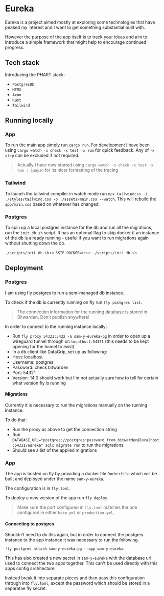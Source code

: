 # Eureka

Eureka is a project aimed mostly at exploring some technologies that have peaked my interest and I want to get something substantial built with.

However the purpose of the app itself is to track your ideas and aim to introduce a simple framework that might help to encourage continued progress.

## Tech stack

Introducing the PHART stack:
- `PostgresDb`
- `HTMX`
- `Axum`
- `Rust`
- `Tailwind`

## Running locally

### App

To run the main app simply run `cargo run`. For development I have been using `cargo watch -x check -x test -x run` for quick feedback. Any of `-x step` can be excluded if not required.

> Actually I have now started using `cargo watch -x check -x test -x run | bunyan` for its nicer formatting of the tracing

### Tailwind

To launch the tailwind compiler in watch mode run `npx tailwindcss -i ./styles/tailwind.css -o ./assets/main.css --watch`. This will rebuild the `app/main.css` based on whatever has changed.

### Postgres

To spin up a local postgres instance for the db and run all the migrations, run the `init_db.sh` script. It has an optional flag to skip docker if an instance of the db is already running - useful if you want to run migrations again without shutting down the db.

`./scripts/init_db.sh` or `SKIP_DOCKER=true ./scripts/init_db.sh`

## Deployment

### Postgres

I am using fly postgres to run a sem-managed db instance.

To check if the db is currently running on fly run `fly postgres list`.

> The connection information for the running database is stored in Bitwarden. Don't publish anywhere!

In order to connect to the running instance locally:
- Run `fly proxy 54321:5432 -a sam-y-eureka-pg` in order to open up a wireguard tunnel through on `localhost:54321` (this needs to be kept opening for the tunnel to exist)
- In a db client like DataGrip, set up as following:
- Host: localhost
- Username: postgres
- Password: check bitwarden
- Port: 54321
- Version: 14.0 should work but I'm not actually sure how to tell for certain what version fly is running

#### Migrations

Currently it is necessary to run the migrations manually on the running instance.

To do that:
- Run the proxy as above to get the connection string
- Run `DATABASE_URL="postgres://postgres:password_from_bitwarden@localhost:54321/eureka" sqlx migrate run` to run the migrations
- Should see a list of the applied migrations

### App

The app is hosted on fly by providing a docker file `Dockerfile` which will be built and deployed under the name `sam-y-eureka`.

The configuration is in `fly.toml`.

To deploy a new version of the app run `fly deploy`.

> Make sure the port configured in `fly.toml` matches the one configured in either `base.yml` or `production.yml`.

#### Connecting to postgres

Shouldn't need to do this again, but in order to connect the postgres instance to the app instance it was necessary to run the following.

`fly postgres attach sam-y-eureka-pg --app sam-y-eureka`

This has also created a new secret in `sam-y-eureka` with the database url used to connect the two apps together. This can't be used directly with this apps config architecture.

Instead break it into separate pieces and then pass this configuration through into `fly.toml`, except the password which should be stored in a separatae fly secret.
